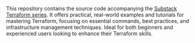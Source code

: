 This repository contains the source code accompanying the [Substack Terraform series](https://godny.substack.com/p/terraform-fundamentals-series-1). 
It offers practical, real-world examples and tutorials for mastering Terraform, focusing on essential commands, best practices, and infrastructure management techniques. 
Ideal for both beginners and experienced users looking to enhance their Terraform skills.
